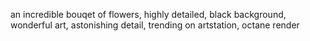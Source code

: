 an incredible bouqet of flowers,
highly detailed, black background,
wonderful art, astonishing detail,
trending on artstation, octane render
